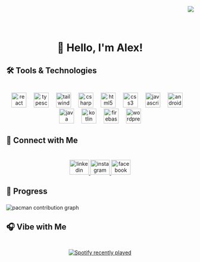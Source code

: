 <div align="right">
  <img src="https://visitor-badge.laobi.icu/badge?page_id=LexanSaga.LexanSaga&left_color=chocolate&right_color=darkolivegreen&left_text=Viewers"  />
</div>

###

<br clear="both">

<h1 align="center">👋 Hello, I'm Alex!</h1>

###

<h2 align="left">🛠️ Tools & Technologies</h2>

###

<br clear="both">

<div align="center">
  <img src="https://skillicons.dev/icons?i=react" height="40" alt="react logo"  />
  <img width="12" />
  <img src="https://skillicons.dev/icons?i=ts" height="40" alt="typescript logo"  />
  <img width="12" />
  <img src="https://skillicons.dev/icons?i=tailwind" height="40" alt="tailwindcss logo"  />
  <img width="12" />
  <img src="https://skillicons.dev/icons?i=cs" height="40" alt="csharp logo"  />
  <img width="12" />
  <img src="https://skillicons.dev/icons?i=html" height="40" alt="html5 logo"  />
  <img width="12" />
  <img src="https://skillicons.dev/icons?i=css" height="40" alt="css3 logo"  />
  <img width="12" />
  <img src="https://skillicons.dev/icons?i=js" height="40" alt="javascript logo"  />
  <img width="12" />
  <img src="https://skillicons.dev/icons?i=androidstudio" height="40" alt="androidstudio logo"  />
  <img width="12" />
  <img src="https://skillicons.dev/icons?i=java" height="40" alt="java logo"  />
  <img width="12" />
  <img src="https://skillicons.dev/icons?i=kotlin" height="40" alt="kotlin logo"  />
  <img width="12" />
  <img src="https://skillicons.dev/icons?i=firebase" height="40" alt="firebase logo"  />
  <img width="12" />
  <img src="https://skillicons.dev/icons?i=wordpress" height="40" alt="wordpress logo"  />
</div>

###

<h2 align="left">🔗 Connect with Me</h2>

###

<br clear="both">

<div align="center">
  <a href="https://www.linkedin.com/in/lexan-saga" target="_blank">
    <img src="https://raw.githubusercontent.com/maurodesouza/profile-readme-generator/master/src/assets/icons/social/linkedin/default.svg" width="52" height="40" alt="linkedin logo"  />
  </a>
  <a href="https://www.instagram.com/lexan.saga/" target="_blank">
    <img src="https://raw.githubusercontent.com/maurodesouza/profile-readme-generator/master/src/assets/icons/social/instagram/default.svg" width="52" height="40" alt="instagram logo"  />
  </a>
  <a href="https://www.facebook.com/LexanSaga" target="_blank">
    <img src="https://raw.githubusercontent.com/maurodesouza/profile-readme-generator/master/src/assets/icons/social/facebook/default.svg" width="52" height="40" alt="facebook logo"  />
  </a>
</div>

###

<h2 align="left">🤖 Progress</h2>

###

<picture>
  <source media="(prefers-color-scheme: dark)" srcset="https://raw.githubusercontent.com/LexanSaga/LexanSaga/output/pacman-contribution-graph-dark.svg">
  <source media="(prefers-color-scheme: light)" srcset="https://raw.githubusercontent.com/LexanSaga/LexanSaga/output/pacman-contribution-graph.svg">
  <img alt="pacman contribution graph" src="https://raw.githubusercontent.com/LexanSaga/LexanSaga/output/pacman-contribution-graph.svg">
</picture>

###

<h2 align="left">🎧 Vibe with Me</h2>

###

<br clear="both">

<div align="center">
  <a href="https://open.spotify.com/user/lexansaga72">
    <img src="https://spotify-recently-played-readme.vercel.app/api?user=lexansaga72&count=5&unique=true" alt="Spotify recently played"  />
  </a>
</div>

###
